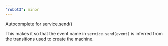 ```yaml
---
"robot3": minor
---
```


Autocomplete for service.send()

This makes it so that the event name in `service.send(event)` is inferred from the transitions used to create the machine.